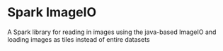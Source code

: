 # Spark ImageIO

A Spark library for reading in images using the java-based ImageIO and loading images as tiles
instead of entire datasets



